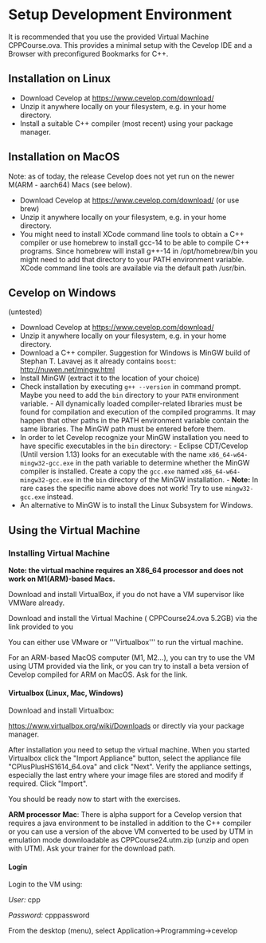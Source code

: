 # Setup Development Environment

It is recommended that you use the provided Virtual Machine CPPCourse.ova.
This provides a minimal setup with the Cevelop IDE and a Browser with preconfigured Bookmarks for C++.
 
## Installation on Linux

  -  Download Cevelop at https://www.cevelop.com/download/
  -  Unzip it anywhere locally on your filesystem, e.g. in your home directory.
  -  Install a suitable C++ compiler (most recent) using your package manager.


## Installation on MacOS

Note: as of today, the release Cevelop does not yet run on the newer M(ARM - aarch64) Macs (see below).

  -  Download Cevelop at https://www.cevelop.com/download/ (or use brew)
  -  Unzip it anywhere locally on your filesystem, e.g. in your home directory.
  -  You might need to install XCode command line tools to obtain a C++ compiler or use homebrew to install gcc-14 to be able to compile C++ programs. Since homebrew will install g++-14 in /opt/homebrew/bin you might need to add that directory to your PATH environment variable. XCode command line tools are available via the default path /usr/bin.


## Cevelop on Windows

(untested)

  -  Download Cevelop at https://www.cevelop.com/download/
  -  Unzip it anywhere locally on your filesystem, e.g. in your home directory.
  -  Download a C++ compiler. Suggestion for Windows is MinGW build of Stephan T. Lavavej as it already contains `boost`: http://nuwen.net/mingw.html
  -  Install MinGW (extract it to the location of your choice)
  -  Check installation by executing `g++ --version` in command prompt. Maybe you need to add the `bin` directory to your `PATH` environment variable.
    -  All dynamically loaded compiler-related libraries must be found for compilation and execution of the compiled programms. It may happen that other paths in the PATH environment variable contain the same libraries. The MinGW path must be entered before them.
  -  In order to let Cevelop recognize your MinGW installation you need to have specific executables in the `bin` directory:
    -  Eclipse CDT/Cevelop (Until version 1.13) looks for an executable with the name `x86_64-w64-mingw32-gcc.exe` in the path variable to determine whether the MinGW compiler is installed. Create a copy the `gcc.exe` named `x86_64-w64-mingw32-gcc.exe` in the `bin` directory of the MinGW installation.
    -  **Note:** In rare cases the specific name above does not work! Try to use `mingw32-gcc.exe` instead.
  - An alternative to MinGW is to install the Linux Subsystem for Windows.


## Using the Virtual Machine

### Installing Virtual Machine

**Note: the virtual machine requires an X86_64 processor and does not work on M1(ARM)-based Macs.**

Download and install VirtualBox, if you do not have a VM supervisor like VMWare already.

Download and install the Virtual Machine ( CPPCourse24.ova 5.2GB) via the link provided to you

You can either use VMware or '''Virtualbox''' to run the virtual machine. 

For an ARM-based MacOS computer (M1, M2...), you can try to use the VM using UTM provided via the link, or you can try to install a beta version of Cevelop compiled for ARM on MacOS.
Ask for the link.


#### Virtualbox (Linux, Mac, Windows)
Download and install Virtualbox:

https://www.virtualbox.org/wiki/Downloads or directly via your package manager.

After installation you need to setup the virtual machine. When you started Virtualbox click the "Import Appliance" button, select the appliance file "CPlusPlusHS1614_64.ova" and click "Next". Verify the appliance settings, especially the last entry where your image files are stored and modify if required. Click "Import".

You should be ready now to start with the exercises.

**ARM processor Mac**: There is alpha support for a Cevelop version that requires a java environment to be installed in addition to the C++ compiler or you can use a version of the above VM converted to be used by UTM in emulation mode downloadable as CPPCourse24.utm.zip (unzip and open with UTM). Ask your trainer for the download path.

#### Login
Login to the VM using:

*User:* cpp

*Password:* cpppassword

From the desktop (menu), select Application->Programming->cevelop


